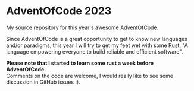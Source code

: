 # AdventOfCode 2023

My source repository for this year's awesome [AdventOfCode](https://adventofcode.com).

Since AdventOfCode is a great opportunity to get to know new languages and/or paradigms,
this year I will try to get my feet wet with some [Rust](rust-lang.org), "A language empowering everyone
to build reliable and efficient software".

**Please note that I started to learn some rust a week before AdventOfCode.**  
Comments on the code are welcome, I would really like to see some discussion in GitHub issues :).
